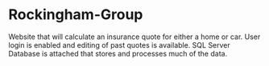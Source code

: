 Rockingham-Group
================

Website that will calculate an insurance quote for either a home or car. User login is enabled and editing of past quotes is available. SQL Server Database is attached that stores and processes much of the data.
